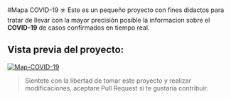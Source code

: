 #Mapa COVID-19 ☣️
Este es un pequeño proyecto con fines didactos para tratar de llevar con la mayor precisión posible la informacion sobre el **COVID-19** de casos confirmados en tiempo real.

## Vista previa del proyecto:
[![Map-COVID-19](https://i.imgur.com/05RGINI.png "Map-COVID-19")](https://i.imgur.com/05RGINI.png "Map-COVID-19")

> Sientete con la libertad de tomar este proyecto y realizar modificaciones, aceptare Pull Request si te gustaria contribuir.
